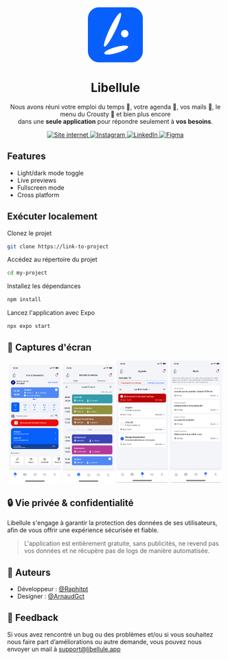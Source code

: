 <br />
<p align="center">
  <a href="https://github.com/LibelluleApp/LibelluleApp">
    <img src="https://github.com/LibelluleApp/LibelluleApp/blob/main/public/Logo.png" alt="Logo" width="128" height="128">
  </a>
  <h1 align="center">Libellule</h1>

  <p align="center">
    Nous avons réuni votre emploi du temps 📅, votre agenda 📓, vos mails 📝, le menu du Crousty 🍔 et bien plus encore<br>dans une <strong>seule application</strong> pour répondre seulement à <strong>vos besoins</strong>.
    <br/>
  </p>

  <div align="center">
    <a href="https://libellule.app/">
      <img alt="Site internet" src="https://img.shields.io/badge/site%20internet-0760fb?style=for-the-badge">
    </a>
    <a href="https://instagram.com/libelluleapp">
      <img alt="Instagram" src="https://img.shields.io/badge/Instagram-E4405F?style=for-the-badge&logo=instagram&logoColor=white">
    </a>
    <a href="https://www.linkedin.com/in/libellule/">
      <img alt="LinkedIn" src="https://img.shields.io/badge/linkedin-0A66C2?style=for-the-badge&logo=linkedin&logoColor=white">
    </a>
    <a href="https://www.figma.com/design/zZKYcCDHp4bXGOJc6M65o4/Libellule?node-id=0-1&t=v9fxudCar8s8TSYq-1">
      <img alt="Figma" src="https://img.shields.io/badge/Figma-F24E1E?logo=figma&logoColor=fff&style=for-the-badge">
    </a>
  </div>
</p>


## Features

- Light/dark mode toggle
- Live previews
- Fullscreen mode
- Cross platform


## Exécuter localement

Clonez le projet

```bash
git clone https://link-to-project
```

Accédez au répertoire du projet

```bash
cd my-project
```

Installez les dépendances

```bash
npm install
```

Lancez l'application avec Expo

```bash
npx expo start
```


## 📱 Captures d'écran

<p align="center">
  <img src="https://github.com/LibelluleApp/LibelluleApp/blob/main/public/Accueil.png" alt="Accueil" width="24%" />
  <img src="https://github.com/LibelluleApp/LibelluleApp/blob/main/public/Emploi_du_temps.png" alt="Emploi du temps" width="24%" />
  <img src="https://github.com/LibelluleApp/LibelluleApp/blob/main/public/Agenda.png" alt="Agenda" width="24%" />
  <img src="https://github.com/LibelluleApp/LibelluleApp/blob/main/public/Mails.png" alt="Mails" width="24%" />
</p>


## 🔒 Vie privée & confidentialité

Libellule s'engage à garantir la protection des données de ses utilisateurs, afin de vous offrir une expérience sécurisée et fiable.

> L'application est entièrement gratuite, sans publicités, ne revend pas vos données et ne récupère pas de logs de manière automatisée.


## 👀 Auteurs

- Développeur : [@Raphitpt](https://www.github.com/ArnaudGct)
- Designer : [@ArnaudGct](https://www.github.com/Raphitpt)


## 💬 Feedback

Si vous avez rencontré un bug ou des problèmes et/ou si vous souhaitez nous faire part d’améliorations ou autre demande, vous pouvez nous envoyer un mail à [support@libellule.app](mailto:support@libellule.app)

